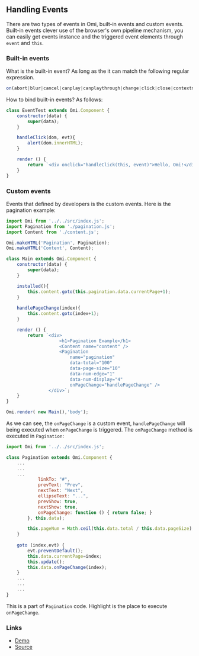 ## Handling Events

There are two types of events in Omi, built-in events and custom events. Built-in events clever use of the browser's own pipeline mechanism, you can easily get events instance and the triggered event elements through `event` and `this`.

### Built-in events

What is the built-in event? As long as the it can match the following regular expression.

```js
on(abort|blur|cancel|canplay|canplaythrough|change|click|close|contextmenu|cuechange|dblclick|drag|dragend|dragenter|dragleave|dragover|dragstart|drop|durationchange|emptied|ended|error|focus|input|invalid|keydown|keypress|keyup|load|loadeddata|loadedmetadata|loadstart|mousedown|mouseenter|mouseleave|mousemove|mouseout|mouseover|mouseup|mousewheel|pause|play|playing|progress|ratechange|reset|resize|scroll|seeked|seeking|select|show|stalled|submit|suspend|timeupdate|toggle|volumechange|waiting|autocomplete|autocompleteerror|beforecopy|beforecut|beforepaste|copy|cut|paste|search|selectstart|wheel|webkitfullscreenchange|webkitfullscreenerror|touchstart|touchmove|touchend|touchcancel|pointerdown|pointerup|pointercancel|pointermove|pointerover|pointerout|pointerenter|pointerleave)
```

How to bind built-in events? As follows:

```js
class EventTest extends Omi.Component {
    constructor(data) {
        super(data);
    }

    handleClick(dom, evt){
        alert(dom.innerHTML);
    }

    render () {
        return `<div onclick="handleClick(this, event)">Hello, Omi!</div>`;
    }
}
```

### Custom events

Events that defined by developers is the custom events. Here is the pagination example:

```js
import Omi from '../../src/index.js';
import Pagination from './pagination.js';
import Content from './content.js';

Omi.makeHTML('Pagination', Pagination);
Omi.makeHTML('Content', Content);

class Main extends Omi.Component {
    constructor(data) {
        super(data);
    }

    installed(){
        this.content.goto(this.pagination.data.currentPage+1);
    }
    
    handlePageChange(index){
        this.content.goto(index+1);
    }

    render () {
        return `<div>
                    <h1>Pagination Example</h1>
                    <Content name="content" />
                    <Pagination
                        name="pagination"
                        data-total="100"
                        data-page-size="10"
                        data-num-edge="1"
                        data-num-display="4"　　　　　
                        onPageChange="handlePageChange" />
                </div>`;
    }
}

Omi.render( new Main(),'body');
```

As we can see, the `onPageChange` is a custom event, `handlePageChange` will being executed when `onPageChange` is triggered. The `onPageChange` method is executed in `Pagination`:

```js
import Omi from '../../src/index.js';

class Pagination extends Omi.Component {
    ...
    ...
    ...
            linkTo: "#",
            prevText: "Prev",
            nextText: "Next",
            ellipseText: "...",
            prevShow: true,
            nextShow: true,
            onPageChange: function () { return false; }
        }, this.data);

        this.pageNum = Math.ceil(this.data.total / this.data.pageSize);
    }
    
    goto (index,evt) {
        evt.preventDefault();
        this.data.currentPage=index;
        this.update();
        this.data.onPageChange(index);
    }
    ...
    ...
    ...
}
```

This is a part of `Pagination` code. Highlight is the place to execute `onPageChange`.

### Links

- [Demo](http://alloyteam.github.io/omi/example/pagination/)
- [Source](https://github.com/AlloyTeam/omi/tree/master/example/pagination)